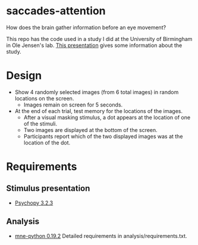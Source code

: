 # saccades-attention

How does the brain gather information before an eye movement?

This repo has the code used in a study I did at the University of Birmingham in Ole Jensen's lab. [This presentation](https://docs.google.com/presentation/d/1glRY3vG054nz8KTlRrEk7d5SLgWP8zoJ5Xdoj2XtCPU/edit?usp=sharing) gives some information about the study.

# Design

- Show 4 randomly selected images (from 6 total images) in random locations on the screen.
    - Images remain on screen for 5 seconds.
- At the end of each trial, test memory for the locations of the images.
    - After a visual masking stimulus, a dot appears at the location of one of the stimuli.
    - Two images are displayed at the bottom of the screen.
    - Participants report which of the two displayed images was at the location of the dot.


# Requirements

## Stimulus presentation
- [Psychopy 3.2.3](https://www.psychopy.org/download.html)

## Analysis
- [mne-python 0.19.2](https://mne.tools/stable/install/mne_python.html) 
Detailed requirements in analysis/requirements.txt.
